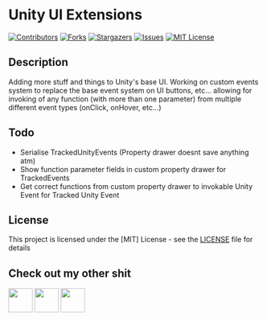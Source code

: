 # Unity UI Extensions
[![Contributors][contributors-shield]][contributors-url]
[![Forks][forks-shield]][forks-url]
[![Stargazers][stars-shield]][stars-url]
[![Issues][issues-shield]][issues-url]
[![MIT License][license-shield]][license-url]

## Description
Adding more stuff and things to Unity's base UI. Working on custom events system to replace the base event system on UI buttons, etc... allowing for invoking of any function (with more than one parameter) from multiple different event types (onClick, onHover, etc...)

## Todo
* Serialise TrackedUnityEvents (Property drawer doesnt save anything atm)
* Show function parameter fields in custom property drawer for TrackedEvents
* Get correct functions from custom property drawer to invokable Unity Event for Tracked Unity Event

## License
This project is licensed under the [MIT] License - see the [LICENSE](https://github.com/ZeppelinGames/Unity-UI-Extensions/blob/master/LICENSE) file for details

## Check out my other shit
<a href="http://www.twitter.com/Zeppelin_Games"><img src="https://image.flaticon.com/icons/png/512/124/124021.png" width="48"></a>
<a href="https://zeppelin-games.itch.io/"><img src="https://storage.webcatalog.app/catalog/itch-io/itch-io-icon-filled.png" width="48"></a>
<a href="http://www.github.com/ZeppelinGames"><img src="https://icon-library.com/images/github-icon-png/github-icon-png-29.jpg" width="48"></a>

[contributors-shield]: https://img.shields.io/github/contributors/ZeppelinGames/Unity-UI-Extensions.svg?style=for-the-badge
[contributors-url]: https://github.com/ZeppelinGames/Unity-UI-Extensions/graphs/contributors
[forks-shield]: https://img.shields.io/github/forks/ZeppelinGames/Unity-UI-Extensions.svg?style=for-the-badge
[forks-url]: https://github.com/ZeppelinGames/Unity-UI-Extensions/network/members
[stars-shield]: https://img.shields.io/github/stars/ZeppelinGames/Unity-UI-Extensions.svg?style=for-the-badge
[stars-url]: https://github.com/ZeppelinGames/Unity-UI-Extensions/stargazers
[issues-shield]: https://img.shields.io/github/issues/ZeppelinGames/Unity-UI-Extensions.svg?style=for-the-badge
[issues-url]: https://github.com/ZeppelinGames/Unity-UI-Extensions/issues
[license-shield]: https://img.shields.io/github/license/ZeppelinGames/Unity-UI-Extensions.svg?style=for-the-badge
[license-url]: https://github.com/ZeppelinGames/Unity-UI-Extensions/blob/master/LICENSE
